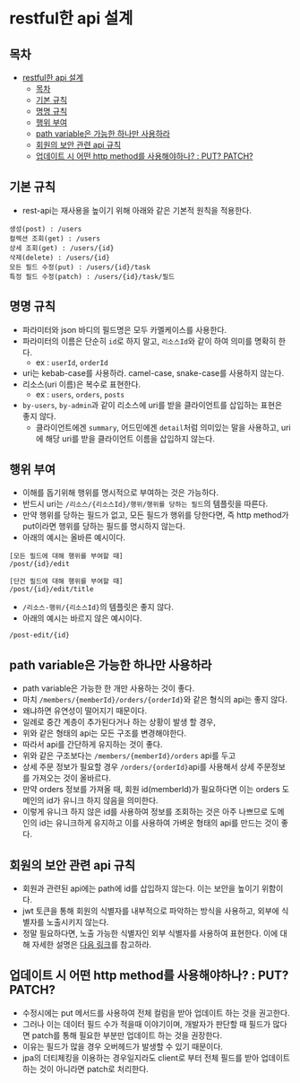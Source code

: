 # restful한 api 설계

## 목차

- [restful한 api 설계](#restful한-api-설계)
    - [목차](#목차)
    - [기본 규칙](#기본-규칙)
    - [명명 규칙](#명명-규칙)
    - [행위 부여](#행위-부여)
    - [path variable은 가능한 하나만 사용하라](#path-variable은-가능한-하나만-사용하라)
    - [회원의 보안 관련 api 규칙](#회원의-보안-관련-api-규칙)
    - [업데이트 시 어떤 http method를 사용해야하나? : PUT? PATCH?](#업데이트-시-어떤-http-method를-사용해야하나--put-patch)

## 기본 규칙

- rest-api는 재사용을 높이기 위해 아래와 같은 기본적 원칙을 적용한다.

```
생성(post) : /users
컬렉션 조회(get) : /users
상세 조회(get) : /users/{id}
삭제(delete) : /users/{id}
모든 필드 수정(put) : /users/{id}/task
특정 필드 수정(patch) : /users/{id}/task/필드
```

## 명명 규칙

- 파라미터와 json 바디의 필드명은 모두 카멜케이스를 사용한다.
- 파라미터의 이름은 단순히 `id`로 하지 말고, `리소스Id`와 같이 하여 의미를 명확히 한다.
    - ex : `userId`, `orderId`
- uri는 kebab-case를 사용하라. camel-case, snake-case를 사용하지 않는다.
- 리소스(uri 이름)은 복수로 표현한다.
    - ex : `users`, `orders`, `posts`
- `by-users`, `by-admin`과 같이 리소스에 uri를 받을 클라이언트를 삽입하는 표현은 좋지 않다.
    - 클라이언트에겐 `summary`, 어드민에겐 `detail`처럼 의미있는 말을 사용하고, uri에 해당 uri를 받을 클라이언트 이름을 삽입하지 않는다.

## 행위 부여

- 이해를 돕기위해 행위를 명시적으로 부여하는 것은 가능하다.
- 반드시 uri는 `/리소스/{리소스Id}/행위/행위를 당하는 필드`의 템플릿을 따른다.
- 만약 행위를 당하는 필드가 없고, 모든 필드가 행위를 당한다면, 즉 http method가 put이라면 행위를 당하는 필드를 명시하지 않는다.
- 아래의 예시는 올바른 예시이다.

```
[모든 필드에 대해 행위를 부여할 때]
/post/{id}/edit

[단건 필드에 대해 행위를 부여할 때]
/post/{id}/edit/title
```

- `/리소스-행위/{리소스Id}`의 템플릿은 좋지 않다.
- 아래의 예시는 바르지 않은 예시이다.

```
/post-edit/{id}
```

## path variable은 가능한 하나만 사용하라

- path variable은 가능한 한 개만 사용하는 것이 좋다.
- 마치 `/members/{memberId}/orders/{orderId}`와 같은 형식의 api는 좋지 않다.
- 왜냐하면 유연성이 떨어지기 때문이다.
- 일례로 중간 계층이 추가된다거나 하는 상황이 발생 할 경우,
- 위와 같은 형태의 api는 모든 구조를 변경해야한다.
- 따라서 api를 간단하게 유지하는 것이 좋다.
- 위와 같은 구조보다는 `/members/{memberId}/orders` api를 두고
- 상세 주문 정보가 필요할 경우 `/orders/{orderId}`api를 사용해서 상세 주문정보를 가져오는 것이 올바르다.
- 만약 orders 정보를 가져올 때, 회원 id(memberId)가 필요하다면 이는 orders 도메인의 id가 유니크 하지 않음을 의미한다.
- 이렇게 유니크 하지 않은 id를 사용하여 정보를 조회하는 것은 아주 나쁘므로 도메인의 id는 유니크하게 유지하고 이를 사용하여 가벼운 형태의 api를 만드는 것이 좋다.

## 회원의 보안 관련 api 규칙

- 회원과 관련된 api에는 path에 id를 삽입하지 않는다. 이는 보안을 높이기 위함이다.
- jwt 토큰을 통해 회원의 식별자를 내부적으로 파악하는 방식을 사용하고, 외부에 식별자를 노출시키지 않는다.
- 정말 필요하다면, 노출 가능한 식별자인 외부 식별자를 사용하여 표현한다. 이에 대해 자세한 설명은 [다음 링크](./INTERNAL_EXTERNAL_PK.md)를 참고하라.

## 업데이트 시 어떤 http method를 사용해야하나? : PUT? PATCH?

- 수정시에는 put 메서드를 사용하여 전체 컬럼을 받아 업데이트 하는 것을 권고한다.
- 그러나 이는 데이터 필드 수가 적을때 이야기이며, 개발자가 판단할 때 필드가 많다면 patch를 통해 필요한 부분만 업데이트 하는 것을 권장한다.
- 이유는 필드가 많을 경우 오버헤드가 발생할 수 있기 때문이다.
- jpa의 더티체킹을 이용하는 경우일지라도 client로 부터 전체 필드를 받아 업데이트 하는 것이 아니라면 patch로 처리한다.

